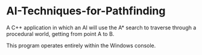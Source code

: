 # AI-Techniques-for-Pathfinding
A C++ application in which an AI will use the A* search to traverse through a procedural world, getting from point A to B.

This program operates entirely within the Windows console.